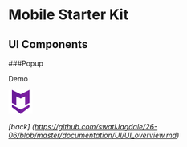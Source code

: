 Mobile Starter Kit
================================

UI Components
--------------------------------


###Popup
	
	
	
Demo


![alt text][Demo]

[Demo]: https://github.com/adam-p/markdown-here/raw/master/src/common/images/icon48.png "Logo Title Text 2"
		
*[back] (https://github.com/swatiJagdale/26-06/blob/master/documentation/UI/UI_overview.md)*  

